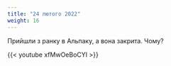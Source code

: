 ```yaml
---
title: "24 лютого 2022"
weight: 16
---
```

Прийшли з ранку в Альпаку, а вона закрита. Чому?

{{< youtube xfMwOeBoCYI  >}}